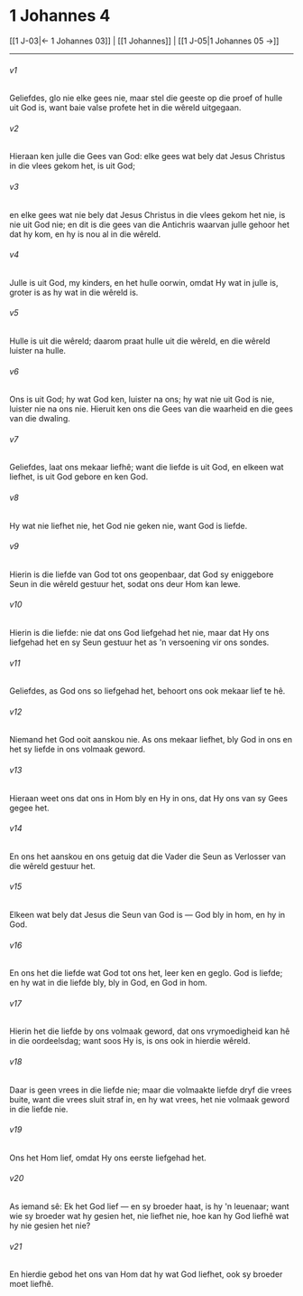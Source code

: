 # 1 Johannes 4

[[1 J-03|← 1 Johannes 03]] | [[1 Johannes]] | [[1 J-05|1 Johannes 05 →]]
***

###### v1
Geliefdes, glo nie elke gees nie, maar stel die geeste op die proef of hulle uit God is, want baie valse profete het in die wêreld uitgegaan. 
###### v2
Hieraan ken julle die Gees van God: elke gees wat bely dat Jesus Christus in die vlees gekom het, is uit God; 
###### v3
en elke gees wat nie bely dat Jesus Christus in die vlees gekom het nie, is nie uit God nie; en dit is die gees van die Antichris waarvan julle gehoor het dat hy kom, en hy is nou al in die wêreld. 
###### v4
Julle is uit God, my kinders, en het hulle oorwin, omdat Hy wat in julle is, groter is as hy wat in die wêreld is. 
###### v5
Hulle is uit die wêreld; daarom praat hulle uit die wêreld, en die wêreld luister na hulle. 
###### v6
Ons is uit God; hy wat God ken, luister na ons; hy wat nie uit God is nie, luister nie na ons nie. Hieruit ken ons die Gees van die waarheid en die gees van die dwaling. 
###### v7
Geliefdes, laat ons mekaar liefhê; want die liefde is uit God, en elkeen wat liefhet, is uit God gebore en ken God. 
###### v8
Hy wat nie liefhet nie, het God nie geken nie, want God is liefde. 
###### v9
Hierin is die liefde van God tot ons geopenbaar, dat God sy eniggebore Seun in die wêreld gestuur het, sodat ons deur Hom kan lewe. 
###### v10
Hierin is die liefde: nie dat ons God liefgehad het nie, maar dat Hy ons liefgehad het en sy Seun gestuur het as 'n versoening vir ons sondes. 
###### v11
Geliefdes, as God ons so liefgehad het, behoort ons ook mekaar lief te hê. 
###### v12
Niemand het God ooit aanskou nie. As ons mekaar liefhet, bly God in ons en het sy liefde in ons volmaak geword. 
###### v13
Hieraan weet ons dat ons in Hom bly en Hy in ons, dat Hy ons van sy Gees gegee het. 
###### v14
En ons het aanskou en ons getuig dat die Vader die Seun as Verlosser van die wêreld gestuur het. 
###### v15
Elkeen wat bely dat Jesus die Seun van God is — God bly in hom, en hy in God. 
###### v16
En ons het die liefde wat God tot ons het, leer ken en geglo. God is liefde; en hy wat in die liefde bly, bly in God, en God in hom. 
###### v17
Hierin het die liefde by ons volmaak geword, dat ons vrymoedigheid kan hê in die oordeelsdag; want soos Hy is, is ons ook in hierdie wêreld. 
###### v18
Daar is geen vrees in die liefde nie; maar die volmaakte liefde dryf die vrees buite, want die vrees sluit straf in, en hy wat vrees, het nie volmaak geword in die liefde nie. 
###### v19
Ons het Hom lief, omdat Hy ons eerste liefgehad het. 
###### v20
As iemand sê: Ek het God lief — en sy broeder haat, is hy 'n leuenaar; want wie sy broeder wat hy gesien het, nie liefhet nie, hoe kan hy God liefhê wat hy nie gesien het nie? 
###### v21
En hierdie gebod het ons van Hom dat hy wat God liefhet, ook sy broeder moet liefhê. 
